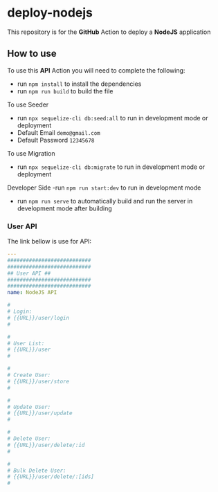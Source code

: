 # deploy-nodejs

This repository is for the **GitHub** Action to deploy a **NodeJS** application 
## How to use

To use this **API** Action you will need to complete the following:
- run `npm install` to install the dependencies
- run `npm run build` to build the file

To use Seeder
- run `npx sequelize-cli db:seed:all` to run in development mode or deployment
- Default Email `demo@gmail.com`
- Default Password `12345678`

To use Migration
- run `npx sequelize-cli db:migrate` to run in development mode or deployment



Developer Side
-run `npm run start:dev` to run in development mode
- run `npm run serve` to automatically build and run the server in development mode after building


### User API


The link bellow is use for API:

```yml
---
###########################
###########################
## User API ##
###########################
###########################
name: NodeJS API

#
# Login:
# {{URL}}/user/login
#

#
# User List:
# {{URL}}/user
#

#
# Create User:
# {{URL}}/user/store
#

#
# Update User:
# {{URL}}/user/update
#

#
# Delete User:
# {{URL}}/user/delete/:id
#

#
# Bulk Delete User:
# {{URL}}/user/delete/:[ids]
#
